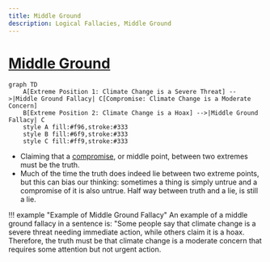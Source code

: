 ```yaml
---
title: Middle Ground
description: Logical Fallacies, Middle Ground
---
```


# [Middle Ground](https://en.wikipedia.org/wiki/Compromise)

```mermaid
graph TD
    A[Extreme Position 1: Climate Change is a Severe Threat] -->|Middle Ground Fallacy| C[Compromise: Climate Change is a Moderate Concern]
    B[Extreme Position 2: Climate Change is a Hoax] -->|Middle Ground Fallacy| C
    style A fill:#f96,stroke:#333
    style B fill:#6f9,stroke:#333
    style C fill:#ff9,stroke:#333
```

- Claiming that a [compromise](https://en.wikipedia.org/wiki/Compromise), or middle point, between two extremes must be the truth.
- Much of the time the truth does indeed lie between two extreme points, but this can bias our thinking: sometimes a thing is simply untrue and a compromise of it is also untrue. Half way between truth and a lie, is still a lie.

!!! example "Example of Middle Ground Fallacy"
    An example of a middle ground fallacy in a sentence is: "Some people say that climate change is a severe threat needing immediate action, while others claim it is a hoax. Therefore, the truth must be that climate change is a moderate concern that requires some attention but not urgent action.